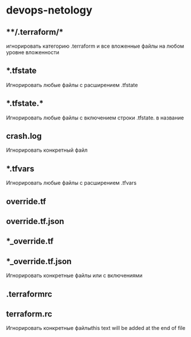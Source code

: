# devops-netology

## **/.terraform/\*
игнорировать категорию .terraform и все вложенные файлы на любом уровне вложенности
## *.tfstate
Игнорировать любые файлы с расширением .tfstate
## *.tfstate.\*
Игнорировать любые файлы с включением строки .tfstate. в название
## crash.log
Игнорировать конкретный файл
## *.tfvars
Игнорировать любые файлы с расширением .tfvars
## override.tf
## override.tf.json
## *_override.tf
## *_override.tf.json
Игнорировать конкретные файлы или с включениями
## .terraformrc
## terraform.rc
Игнорировать конкретные файлыthis text will be added at the end of file
